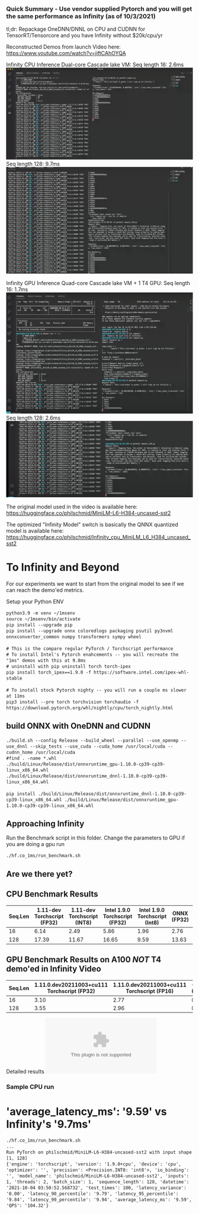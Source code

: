 
### Quick Summary - Use vendor supplied Pytorch and you will get the same performance as Infinity (as of 10/3/2021)
tl;dr: Repackage OneDNN/DNNL on CPU and CUDNN for TensorRT/Tensorcore and you have Infinity without $20k/cpu/yr


Reconstructed  Demos from launch Video here: https://www.youtube.com/watch?v=jiftCAhOYQA

Infinity CPU Inference Dual-core Cascade lake VM:
Seq length 16:  2.6ms
![cpu 16](images/cpu_16_2_5ms.png)
Seq length 128:  9.7ms
![gpu 128](images/cpu_9_7ms.png)

Infinity GPU Inference Quad-core Cascade lake VM + 1 T4 GPU:
Seq length 16:  1.7ms
![cpu 16](images/gpu_16_1_7ms.png)
Seq length 128:  2.6ms
![gpu 128](images/gpu_128_2_6ms.png)


The original model used in the video is available here: https://huggingface.co/philschmid/MiniLM-L6-H384-uncased-sst2

The optimized "Infinity Model" switch is basically the QNNX quantized model is available here:
	https://huggingface.co/philschmid/Infinity_cpu_MiniLM_L6_H384_uncased_sst2

# To Infinity and Beyond
For our experiments we want to start from the original model to see if we can reach the demo'ed metrics. 

Setup your Python ENV
```
python3.9 -m venv ~/1msenv
source ~/1msenv/bin/activate
pip install --upgrade pip
pip install --upgrade onnx coloredlogs packaging psutil py3nvml onnxconverter_common numpy transformers sympy wheel

# This is the compare regular PyTorch / Torchscript performance
# To install Intel's Pytorch enahcements -- you will recreate the "1ms" demos with this at 9.8ms
# uninstall with pip uninstall torch torch-ipex
pip install torch_ipex==1.9.0 -f https://software.intel.com/ipex-whl-stable

# To install stock Pytorch nighty -- you will run a couple ms slower at 11ms
pip3 install --pre torch torchvision torchaudio -f https://download.pytorch.org/whl/nightly/cpu/torch_nightly.html

```

## build ONNX with OneDNN and CUDNN

```
./build.sh --config Release --build_wheel --parallel --use_openmp --use_dnnl --skip_tests --use_cuda --cuda_home /usr/local/cuda --cudnn_home /usr/local/cuda
#find . -name *.whl
./build/Linux/Release/dist/onnxruntime_gpu-1.10.0-cp39-cp39-linux_x86_64.whl
./build/Linux/Release/dist/onnxruntime_dnnl-1.10.0-cp39-cp39-linux_x86_64.whl

pip install ./build/Linux/Release/dist/onnxruntime_dnnl-1.10.0-cp39-cp39-linux_x86_64.whl ./build/Linux/Release/dist/onnxruntime_gpu-1.10.0-cp39-cp39-linux_x86_64.whl
```

## Approaching Infinity
Run the Benchmark script in this folder. Change the parameters to GPU if you are doing a gpu run

```
./hf.co_1ms/run_benchmark.sh
```

## Are we there yet? 

## CPU Benchmark Results

| Seq.Len |  1.11-dev Torchscript (FP32) | 1.11-dev Torchscript (INT8) | Intel 1.9.0 Torchscript (FP32) | Intel 1.9.0 Torchscript (Int8) | ONNX (FP32) | ONNX (Int8) |
|---------| ----------- | ----------- | ----------- | ----------- | ----------- | ----------- |
| 16 |6.14|2.49|5.86|1.96|2.76|1.24|
| 128 |17.39|11.67|16.65|9.59|13.63|7.48|

## GPU Benchmark Results on A100 *NOT* T4 demo'ed in Infinity Video

| Seq.Len |  1.11.0.dev20211003+cu111 Torchscript (FP32) | 1.11.0.dev20211003+cu111 Torchscript (FP16) | ONNX (FP32) | ONNX (FP16) |
|---------| ----------- | ----------- | ----------- | ----------- 
| 16 |3.10|2.77|0.81|0.83|
| 128 |3.55|2.96|0.74|0.97|

Detailed results ![here](result.csv)


### Sample CPU run

# 'average_latency_ms': '9.59'  vs Infinity's '9.7ms'

```
./hf.co_1ms/run_benchmark.sh
...
Run PyTorch on philschmid/MiniLM-L6-H384-uncased-sst2 with input shape [1, 128]
{'engine': 'torchscript', 'version': '1.9.0+cpu', 'device': 'cpu', 'optimizer': '', 'precision': <Precision.INT8: 'int8'>, 'io_binding': '', 'model_name': 'philschmid/MiniLM-L6-H384-uncased-sst2', 'inputs': 1, 'threads': 2, 'batch_size': 1, 'sequence_length': 128, 'datetime': '2021-10-04 03:50:52.568732', 'test_times': 100, 'latency_variance': '0.00', 'latency_90_percentile': '9.79', 'latency_95_percentile': '9.84', 'latency_99_percentile': '9.94', 'average_latency_ms': '9.59', 'QPS': '104.32'}
```



